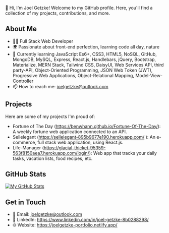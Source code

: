 👋 Hi, I'm Joel Getzke! Welcome to my GitHub profile. Here, you'll find a collection of my projects, contributions, and more. 



## About Me

- 👨‍💻 Full Stack Web Developer
- 🌍 Passionate about front-end perfection, learning code all day, nature 
- 🌱 Currently learning JavaScript Es6+, CSS3, HTML5, NoSQL, GitHub, MongoDB, MySQL, Express, React.js, Handlebars, jQuery, Bootstrap, Materialize, MERN Stack, Tailwind CSS, DaisyUI, Web Services API, third party-API, Object-Oriented Programming, JSON Web Token (JWT), Progressive Web Applications, Object-Relational Mapping, Model-View-Controller
- 📫 How to reach me: joelgetzke@outlook.com

## Projects

Here are some of my projects I'm proud of:

- Fortune of The Day (https://benwhann.github.io/Fortune-Of-The-Day/):  A weekly fortune web application connected to an API.
- Sellelegant (https://sellelegant-895b9677e190.herokuapp.com/ ):  An e-commerce, full stack web application, using React.js.
- Life-Manager (https://glacial-thicket-95359-563f8150aea7.herokuapp.com/login/): Web app that tracks your daily tasks, vacation lists, food recipes, etc.

## GitHub Stats

[![My GitHub Stats](https://github-readme-stats.vercel.app/api?username=JoelGetzke&show_icons=true&theme=dark)](https://github.com/anuraghazra/github-readme-stats)


## Get in Touch

- 📧 Email: joelgetzke@outlook.com
- 💼 LinkedIn: https://www.linkedin.com/in/joel-getzke-8b0288298/
- 🌐 Website: https://joelgetzke-portfolio.netlify.app/



